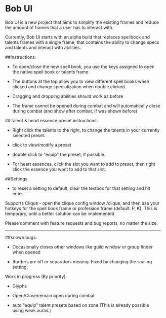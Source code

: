 # Bob UI
Bob UI is a new project that aims to simplify the existing frames and reduce the amount of frames that a user has to interact with.

Currently, Bob UI starts with an alpha build that replaces spellbook and talents frames with a single frame, that contains the ability to change specs and talents and interact with abilities.

##Instructions:

 * To open/close the new spell book, you use the keys assigned to open the native spell book or talents frame

 * The buttons at the top allow you to view different spell books when clicked and change specialization when double clicked.

 * Dragging and dropping abilities should work as before

 * The frame cannot be opened during combat and will automatically close during combat (and show after combat, if was shown before)

 

##Talent & heart essence preset instructions: 

 * Right click the talents to the right, to change the talents in your currently selected preset.

 * click to view/modify a preset

 * double click to "equip" the preset, if possible.

 * For heart essences, click the slot you want to add to preset, then right click the essence you want to add to that slot. 

 

##Settings

 * to reset a setting to default, clear the textbox for that setting and hit enter.

 

Supports Clique - open the clique config window /clique, and then use your hotkeys for the spell book frame or profession frame (default: P, K). This is temporary, until a better solution can be implemented.

 

Please comment with feature requests and bug reports, no matter the size.

 

----------

 

##known bugs:

 * Occasionally closes other windows like guild window or group finder when opened

 * Borders are off or separators missing. Fixed by changing the scaling setting.
 

 Work in progress (By priority):

 * Glyphs

 * Open/Close/remain open during combat

 * auto "equip" talent presets based on zone (This is already possible using weak auras.)

